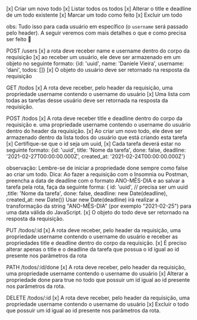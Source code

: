 [x] Criar um novo todo
[x] Listar todos os todos
[x] Alterar o title e deadline de um todo existente
[x] Marcar um todo como feito
[x] Excluir um todo

obs: Tudo isso para cada usuário em específico (o `username` será passado pelo header). A seguir veremos com mais detalhes o que e como precisa ser feito 🚀

POST /users
[x] a rota deve receber name e username dentro do corpo da requisição
[x] ao receber um usuário, ele deve ser armazenado em um objeto no seguinte formato:
{id: 'uuid', name: 'Daniele Vieira', username: 'dani', todos: []}
[x] O objeto do usuário deve ser retornado na resposta da requisição

GET /todos
[x] A rota deve receber, pelo header da requisição, uma propriedade username contendo o username do usuário
[x] Uma lista com todas as tarefas desse usuário deve ser retornada na resposta da requisição.

POST /todos
[x] A rota deve receber title e deadline dentro do corpo da requisição e. uma propriedade username contendo o username do usuário dentro do header da requisição.
[x] Ao criar um novo todo, ele deve ser armazenado dentro da lista todos do usuário que está criando esta tarefa
[x] Certifique-se que o id seja um uuid,
[x] Cada tarefa deverá estar no seguinte formato: 
{id: 'uuid', title: 'Nome da tarefa', done: false, deadline: '2021-02-27T00:00:00.000Z', created_at: '2021-02-24T00:00:00.000Z'}

observação: Lembre-se de iniciar a propriedade done sempre como false ao criar um todo.
Dica: Ao fazer a requisição com o Insomnia ou Postman, preencha a data de deadline com o formato ANO-MÊS-DIA e ao salvar a tarefa pela rota, faça da seguinte forma: 
{ id: 'uuid', // precisa ser um uuid ,title: 'Nome da tarefa', done: false, 
deadline: new Date(deadline), created_at: new Date()}
Usar new Date(deadline) irá realizar a transformação da string "ANO-MÊS-DIA" (por exemplo "2021-02-25") para uma data válida do JavaScript.
[x] O objeto do todo deve ser retornado na resposta da requisição.

PUT /todos/:id
[x] A rota deve receber, pelo header da requisição, uma propriedade username contendo o username do usuário e receber as propriedades title e deadline dentro do corpo da requisição.
[x] É preciso alterar apenas o title e o deadline da tarefa que possua o id igual ao id presente nos parâmetros da rota

PATH /todos/:id/done
[x] A rota deve receber, pelo header da requisição, uma propriedade username contendo o username do usuário
[x] Alterar a propriedade done para true no todo que possuir um id igual ao id presente nos parâmetros da rota.

DELETE /todos/:id
[x] A rota deve receber, pelo header da requisição, uma propriedade username contendo o username do usuário
[x] Excluir o todo que possuir um id igual ao id presente nos parâmetros da rota.